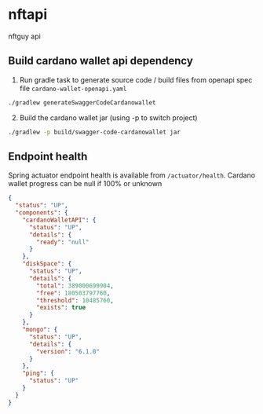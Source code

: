 # nftapi
nftguy api

## Build cardano wallet api dependency
1. Run gradle task to generate source code / build files from openapi spec file ```cardano-wallet-openapi.yaml```
```bash
./gradlew generateSwaggerCodeCardanowallet
```
2. Build the cardano wallet jar (using -p to switch project)
```bash
./gradlew -p build/swagger-code-cardanowallet jar
```


## Endpoint health
Spring actuator endpoint health is available from ```/actuator/health```.
Cardano wallet progress can be null if 100% or unknown

```json
{
  "status": "UP",
  "components": {
    "cardanoWalletAPI": {
      "status": "UP",
      "details": {
        "ready": "null"
      }
    },
    "diskSpace": {
      "status": "UP",
      "details": {
        "total": 389000699904,
        "free": 180503797760,
        "threshold": 10485760,
        "exists": true
      }
    },
    "mongo": {
      "status": "UP",
      "details": {
        "version": "6.1.0"
      }
    },
    "ping": {
      "status": "UP"
    }
  }
}
```